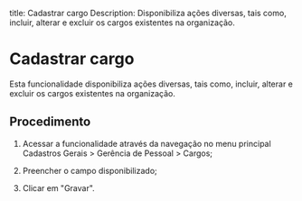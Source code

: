 title: Cadastrar cargo
Description: Disponibiliza ações diversas, tais como, incluir, alterar e excluir os cargos existentes na organização.
# Cadastrar cargo


Esta funcionalidade disponibiliza ações diversas, tais como, incluir, alterar e
excluir os cargos existentes na organização.

Procedimento
----------------

1.  Acessar a funcionalidade através da navegação no menu principal Cadastros
    Gerais \> Gerência de Pessoal \> Cargos;

2.  Preencher o campo disponibilizado;

3.  Clicar em "Gravar".

<!-- !!! tip "About"

    <b>Product/Version:</b> CITSmart | 9.00 &nbsp;&nbsp;
    <b>Updated:</b>01/18/2019 – Anna Martins

